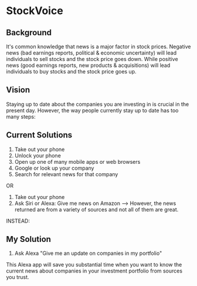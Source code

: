 # StockVoice

## Background

It's common knowledge that news is a major factor in stock prices. Negative news (bad earnings reports, political & economic uncertainty) will lead individuals to sell stocks and the stock price goes down. While positive news (good earnings reports, new products & acquisitions) will lead individuals to buy stocks and the stock price goes up.

## Vision 

Staying up to date about the companies you are investing in is crucial in the present day. However, the way people currently stay up to date has too many steps:

## Current Solutions 

1. Take out your phone
2. Unlock your phone
3. Open up one of many mobile apps or web browsers
4. Google or look up your company
5. Search for relevant news for that company

OR

1. Take out your phone
2. Ask Siri or Alexa: Give me news on Amazon
--> However, the news returned are from a variety of sources and not all of them are great.

INSTEAD:

## My Solution

1. Ask Alexa "Give me an update on companies in my portfolio"

This Alexa app will save you substantial time when you want to know the current news about companies in your investment portfolio from sources you trust.
